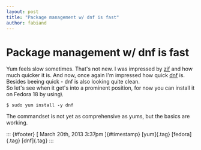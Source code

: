 ```yaml
---
layout: post
title: "Package management w/ dnf is fast"
author: fabiand
---
```



Package management w/ dnf is fast
=================================

Yum feels slow sometimes. That's not new. I was impressed by
[zif](http://dummdida.blogspot.de/2012/03/package-management-using-zif.html)
and how much quicker it is. And now, once again I'm impressed how quick
[dnf](https://fedoraproject.org/wiki/Features/DNF) is.\
Besides beeing quick - dnf is also looking quite clean.\
So let's see when it get's into a prominent position, for now you can
install it on Fedora 18 by using\

    $ sudo yum install -y dnf

The commandset is not yet as comprehensive as yums, but the basics are
working.

::: {#footer}
[ March 20th, 2013 3:37pm ]{#timestamp} [yum]{.tag} [fedora]{.tag}
[dnf]{.tag}
:::
